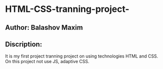 # HTML-CSS-tranning-project-

## Author: Balashov Maxim

## Discription:
It is my first project tranning project on using technologies HTML and CSS.
On this project not use JS, adaptive CSS.

